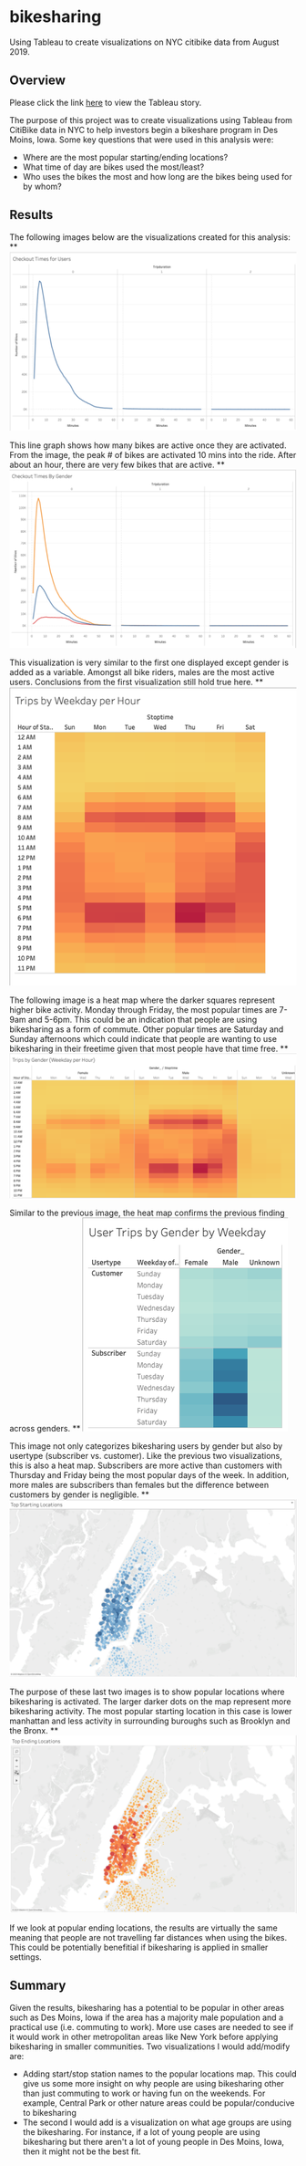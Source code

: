 # bikesharing
Using Tableau to create visualizations on NYC citibike data from August 2019.

## Overview
Please click the link [here](https://public.tableau.com/app/profile/charlie.brooks/viz/NYC_Citibike_Analysis_16788385805990/NYCCitiBikeAnalysis) to view the Tableau story. 

The purpose of this project was to create visualizations using Tableau from CitiBike data in NYC to help investors begin a bikeshare program in Des Moins, Iowa. Some key questions that were used in this analysis were:
- Where are the most popular starting/ending locations?
- What time of day are bikes used the most/least?
- Who uses the bikes the most and how long are the bikes being used for by whom?

## Results

The following images below are the visualizations created for this analysis:
**
![Checkout Times](Checkout_Times.png)

This line graph shows how many bikes are active once they are activated. From the image, the peak # of bikes are activated 10 mins into the ride. After about an hour, there are very few bikes that are active. 
**
![Checkout Times By Gender](Checkout_Times_Gender.png)

This visualization is very similar to the first one displayed except gender is added as a variable. Amongst all bike riders, males are the most active users. Conclusions from the first visualization still hold true here. 
**
![Trips by Weekday Per Hour](Trips_by_Weekday_per_Hour.png)

The following image is a heat map where the darker squares represent higher bike activity. Monday through Friday, the most popular times are 7-9am and 5-6pm. This could be an indication that people are using bikesharing as a form of commute. Other popular times are Saturday and Sunday afternoons which could indicate that people are wanting to use bikesharing in their freetime given that most people have that time free. 
**
![Trips by Gender](Trips_by_Gender.png)

Similar to the previous image, the heat map confirms the previous finding across genders. 
**
![User Trips by Gender by Weekday](User_Trips_by_Gender_by_Weekday.png)

This image not only categorizes bikesharing users by gender but also by usertype (subscriber vs. customer). Like the previous two visualizations, this is also a heat map. Subscribers are more active than customers with Thursday and Friday being the most popular days of the week. In addition, more males are subscribers than females but the difference between customers by gender is negligible. 
**
![Top Starting Locations](Top_Starting_Locations.png)

The purpose of these last two images is to show popular locations where bikesharing is activated. The larger darker dots on the map represent more bikesharing activity. The most popular starting location in this case is lower manhattan and less activity in surrounding buroughs such as Brooklyn and the Bronx.
**
![Top Ending Locations](Top_Ending_Locations.png)

If we look at popular ending locations, the results are virtually the same meaning that people are not travelling far distances when using the bikes. This could be potentially benefitial if bikesharing is applied in smaller settings. 

## Summary

Given the results, bikesharing has a potential to be popular in other areas such as Des Moins, Iowa if the area has a majority male population and a practical use (i.e. commuting to work). More use cases are needed to see if it would work in other metropolitan areas like New York before applying bikesharing in smaller communities. Two visualizations I would add/modify are:
- Adding start/stop station names to the popular locations map. This could give us some more insight on why people are using bikesharing other than just commuting to work or having fun on the weekends. For example, Central Park or other nature areas could be popular/conducive to bikesharing
- The second I would add is a visualization on what age groups are using the bikesharing. For instance, if a lot of young people are using bikesharing but there aren't a lot of young people in Des Moins, Iowa, then it might not be the best fit. 
